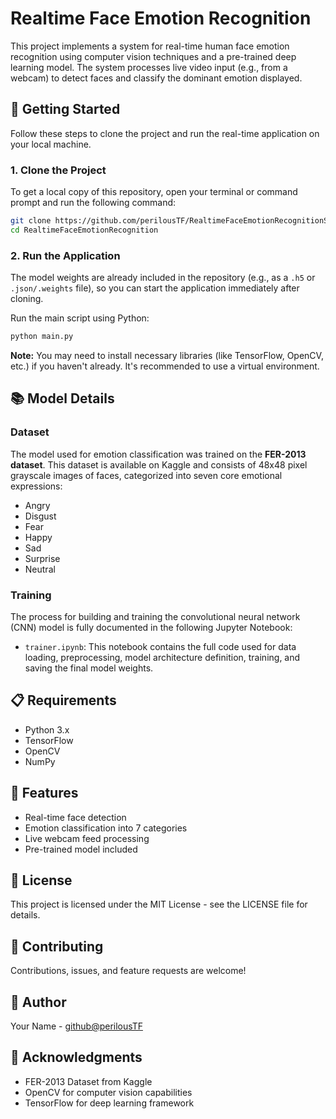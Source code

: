 # Realtime Face Emotion Recognition

This project implements a system for real-time human face emotion recognition using computer vision techniques and a pre-trained deep learning model. The system processes live video input (e.g., from a webcam) to detect faces and classify the dominant emotion displayed.

## 🚀 Getting Started

Follow these steps to clone the project and run the real-time application on your local machine.

### 1. Clone the Project

To get a local copy of this repository, open your terminal or command prompt and run the following command:

```bash
git clone https://github.com/perilousTF/RealtimeFaceEmotionRecognitionSystem.git
cd RealtimeFaceEmotionRecognition
```

### 2. Run the Application

The model weights are already included in the repository (e.g., as a `.h5` or `.json/.weights` file), so you can start the application immediately after cloning.

Run the main script using Python:

```bash
python main.py
```

**Note:** You may need to install necessary libraries (like TensorFlow, OpenCV, etc.) if you haven't already. It's recommended to use a virtual environment.

## 📚 Model Details

### Dataset

The model used for emotion classification was trained on the **FER-2013 dataset**. This dataset is available on Kaggle and consists of 48x48 pixel grayscale images of faces, categorized into seven core emotional expressions:

- Angry
- Disgust
- Fear
- Happy
- Sad
- Surprise
- Neutral

### Training

The process for building and training the convolutional neural network (CNN) model is fully documented in the following Jupyter Notebook:

* `trainer.ipynb`: This notebook contains the full code used for data loading, preprocessing, model architecture definition, training, and saving the final model weights.

## 📋 Requirements

- Python 3.x
- TensorFlow
- OpenCV
- NumPy

## 🎯 Features

- Real-time face detection
- Emotion classification into 7 categories
- Live webcam feed processing
- Pre-trained model included

## 📝 License

This project is licensed under the MIT License - see the LICENSE file for details.

## 🤝 Contributing

Contributions, issues, and feature requests are welcome! 

## 👤 Author

Your Name - [github@perilousTF](https://github.com/perilousTF)

## 🙏 Acknowledgments

- FER-2013 Dataset from Kaggle
- OpenCV for computer vision capabilities
- TensorFlow for deep learning framework
